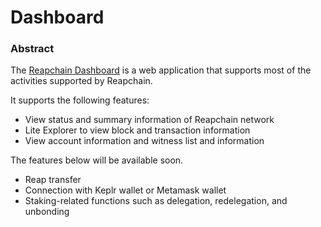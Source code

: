 # Dashboard

### Abstract

The [Reapchain Dashboard](https://dashboard.reapchain.org) is a web application that supports most of the activities supported by Reapchain.

It supports the following features:

* View status and summary information of Reapchain network
* Lite Explorer to view block and transaction information
* View account information and witness list and information

The features below will be available soon.

* Reap transfer
* Connection with Keplr wallet or Metamask wallet
* Staking-related functions such as delegation, redelegation, and unbonding
